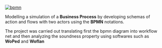 <a href="https://ibb.co/7zPVpLS"><img src="https://i.ibb.co/z5pb2Dm/bpmn.jpg" alt="bpmn" border="0"></a>

Modelling a simulation of a **Business Process** by developing schemas of action and flows with two actors using the **BPMN**
notations. 

The project was carried out translating first the bpmn diagram into workflow net and then analyzing the soundness
property using softwares such as **WoPed** and **Woflan**
